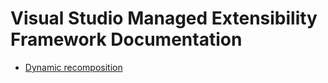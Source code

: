 # Visual Studio Managed Extensibility Framework Documentation

* [Dynamic recomposition](dynamic_recomposition.md)
